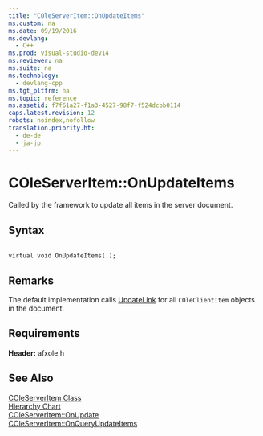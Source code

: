 ```yaml
---
title: "COleServerItem::OnUpdateItems"
ms.custom: na
ms.date: 09/19/2016
ms.devlang: 
  - C++
ms.prod: visual-studio-dev14
ms.reviewer: na
ms.suite: na
ms.technology: 
  - devlang-cpp
ms.tgt_pltfrm: na
ms.topic: reference
ms.assetid: f7f61a27-f1a3-4527-98f7-f524dcbb0114
caps.latest.revision: 12
robots: noindex,nofollow
translation.priority.ht: 
  - de-de
  - ja-jp
---
```

# COleServerItem::OnUpdateItems
Called by the framework to update all items in the server document.  
  
## Syntax  
  
```  
  
virtual void OnUpdateItems( );  
```  
  
## Remarks  
 The default implementation calls [UpdateLink](../vs140/COleClientItem--UpdateLink.md) for all `COleClientItem` objects in the document.  
  
## Requirements  
 **Header:** afxole.h  
  
## See Also  
 [COleServerItem Class](../vs140/COleServerItem-Class.md)   
 [Hierarchy Chart](../vs140/Hierarchy-Chart.md)   
 [COleServerItem::OnUpdate](../vs140/COleServerItem--OnUpdate.md)   
 [COleServerItem::OnQueryUpdateItems](../vs140/COleServerItem--OnQueryUpdateItems.md)